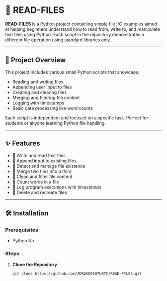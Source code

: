 # 📂 READ-FILES

**READ-FILES** is a Python project containing simple file I/O examples aimed at helping beginners understand how to read from, write to, and manipulate text files using Python. Each script in the repository demonstrates a different file operation using standard libraries only.

---

## 📌 Project Overview

This project includes various small Python scripts that showcase:

- Reading and writing files
- Appending user input to files
- Creating and clearing files
- Merging and filtering file content
- Logging with timestamps
- Basic data processing like word counts

Each script is independent and focused on a specific task. Perfect for students or anyone learning Python file handling.

---

## ✨ Features

- 🔹 Write and read text files
- 🔹 Append input to existing files
- 🔹 Detect and manage file existence
- 🔹 Merge two files into a third
- 🔹 Clean and filter file content
- 🔹 Count words in a file
- 🔹 Log program executions with timestamps
- 🔹 Delete and recreate files

---

## 🛠️ Installation

### Prerequisites

- Python 3.x

### Steps

1. **Clone the Repository**

   ```bash
   git clone https://github.com/ZDRAVKO107UKTC/READ-FILES.git
